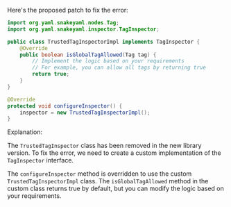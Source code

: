 Here's the proposed patch to fix the error:
```java
import org.yaml.snakeyaml.nodes.Tag;
import org.yaml.snakeyaml.inspector.TagInspector;

public class TrustedTagInspectorImpl implements TagInspector {
    @Override
    public boolean isGlobalTagAllowed(Tag tag) {
        // Implement the logic based on your requirements
        // For example, you can allow all tags by returning true
        return true;
    }
}

@Override
protected void configureInspector() {
    inspector = new TrustedTagInspectorImpl();
}
```
Explanation:

The `TrustedTagInspector` class has been removed in the new library version. To fix the error, we need to create a custom implementation of the `TagInspector` interface.

The `configureInspector` method is overridden to use the custom `TrustedTagInspectorImpl` class. The `isGlobalTagAllowed` method in the custom class returns true by default, but you can modify the logic based on your requirements.